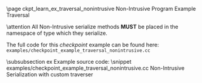 \page ckpt_learn_ex_traversal_nonintrusive Non-Intrusive Program Example Traversal

\attention All Non-Intrusive serialize methods <b>MUST</b> be placed in the namespace of type which they serialize.

The full code for this *checkpoint* example can be found here:
`examples/checkpoint_example_traversal_nonintrusive.cc`

\subsubsection ex Example source code:
\snippet examples/checkpoint_example_traversal_nonintrusive.cc Non-Intrusive Serialization with custom traverser

